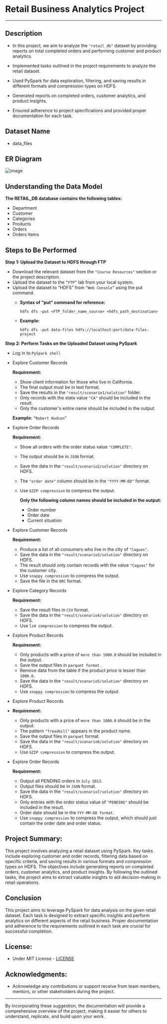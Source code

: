 # Retail Business Analytics Project
----
## Description

- In this project, we aim to analyze the ``` "retail_db" ``` dataset by providing reports on total completed orders and performing customer and product analytics.
  
- Implemented tasks outlined in the project requirements to analyze the retail dataset.
  
- Used PySpark for data exploration, filtering, and saving results in different formats and compression types on HDFS.
  
- Generated reports on completed orders, customer analytics, and product insights.
  
- Ensured adherence to project specifications and provided proper documentation for each task.

## Dataset Name
- data_files

## ER Diagram
![image](https://github.com/Tanishka003/Retail_Business_Analytics_project/assets/99746797/7d6f6595-cfe7-475d-96d5-9e766520c1ef)


## Understanding the Data Model
**The RETAIL_DB database contains the following tables:**
- Department
- Customer
- Categories
- Products
- Orders
- Orders items
  
## Steps to Be Performed
**Step 1: Upload the Dataset to HDFS through FTP**
- Download the relevant dataset from the ``` "Course Resources" ``` section or the project description.
- Upload the dataset to the ``` “FTP” ``` lab from your local system.
- Upload the dataset to “HDFS” from ``` “Web Console” ``` using the put command.
  + **Syntax of “put“ command for reference:**
    
      ``` hdfs dfs -put <FTP_folder_name_source> <hdfs_path_destination> ```

  + **Example:**
  
      ``` hdfs dfs -put data-files hdfs://localhost:port/data-files-project ```

**Step 2: Perform Tasks on the Uploaded Dataset using PySpark**

- Log in to ``` PySpark shell ```
- Explore Customer Records
  
   **Requirement:**
  
    + Show client information for those who live in California.
    + The final output must be in text format.
    + Save the results in the
           ``` "result/scenario1/solution" ```
      folder.
    + Only records with the state value ``` "CA" ``` should be included in the result.
    + Only the customer's entire name should be included in the output.
   
  **Example:**
     ``` “Robert Hudson” ```
  
- Explore Order Records
  
  **Requirement:**
  
    + Show all orders with the order status value ``` "COMPLETE" ```.
    + The output should be in ``` JSON ``` format.
    + Save the data in the ``` "result/scenario2/solution" ``` directory on HDFS.
    + The ``` "order date" ``` column should be in the ``` "YYYY-MM-DD" ``` format.
    + Use ``` GZIP compression ``` to compress the output.
      
      **Only the following column names should be included in the output:**
       - Order number
       - Order date
       - Current situation
  
- Explore Customer Records

  **Requirement:**
  
     + Produce a list of all consumers who live in the city of ``` "Caguas" ```.
     + Save the data in the ``` "result/scenario3/solution" ``` directory on HDFS.
     + The result should only contain records with the value ``` "Caguas" ``` for the customer city.
     + Use ``` snappy compression ``` to compress the output.
     + Save the file in the ``` ORC ``` format.
  
- Explore Category Records
  
  **Requirement:**
  
    + Save the result files in ``` CSV ``` format.
    + Save the data in the ``` "result/scenario4/solution" ``` directory on HDFS.
    + Use ``` lz4 compression ``` to compress the output.
  
- Explore Product Records

   **Requirement:**

   + Only products with a price of ``` more than 1000.0 ``` should be included in the output.
   + Save the output files in ``` parquet format ``` .
   + Remove data from the table if the product price is lesser than ``` 1000.0. ```
   + Save the data in the ``` "result/scenario5/solution" ``` directory on HDFS.
   + Use ``` snappy compression ``` to compress the output.
     
- Explore Product Records
- 
  **Requirement:**
  
   + Only products with a price of ``` more than 1000.0 ``` should be in the output.
   + The pattern ``` "Treadmill" ``` appears in the product name.
   + Save the output files in ``` parquet ``` format.
   + Save the data in the ``` "result/scenario6/solution" ``` directory on HDFS.
   + Use ``` GZIP compression ``` to compress the output.
     
- Explore Order Records
  
   **Requirement:**
  
  + Output all PENDING orders in ``` July 2013 ```.
  + Output files should be in ``` JSON ``` format.
  + Save the data in the ``` "result/scenario7/solution" ``` directory on HDFS.
  + Only entries with the order status value of ``` "PENDING" ``` should be included in the result.
  + Order date should be in the ``` YYY-MM-DD format ```.
  + Use ``` snappy compression ``` to compress the output, which should just contain the order date and order status.
    
## Project Summary:

This project involves analyzing a retail dataset using PySpark. Key tasks include exploring customer and order records, filtering data based on specific criteria, and saving results in various formats and compression types on HDFS. The objectives include generating reports on completed orders, customer analytics, and product insights. By following the outlined tasks, the project aims to extract valuable insights to aid decision-making in retail operations.

## Conclusion

This project aims to leverage PySpark for data analysis on the given retail dataset. Each task is designed to extract specific insights and perform analytics on different aspects of the retail business. Proper documentation and adherence to the requirements outlined in each task are crucial for successful completion.

## License:

 - Under MIT License - [LICENSE](https://github.com/Tanishka003/Retail_Business_Analytics_project/LICENSE)

## Acknowledgments: 

 - Acknowledge any contributions or support receive from team members, mentors, or other stakeholders during the project.
----
By incorporating these suggestion, the documentation will provide a comprehensive overview of the project, making it easier for others to understand, replicate, and build upon your work.

